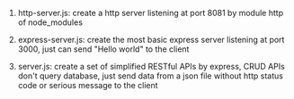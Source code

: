 1. http-server.js: create a http server listening at port 8081 by module http of node_modules

2. express-server.js: create the most basic express server listening at port 3000, just can send "Hello world" to the client

3. server.js: create a set of simplified RESTful APIs by express, CRUD APIs don't query database, just send data from a json file without http status code or serious message to the client